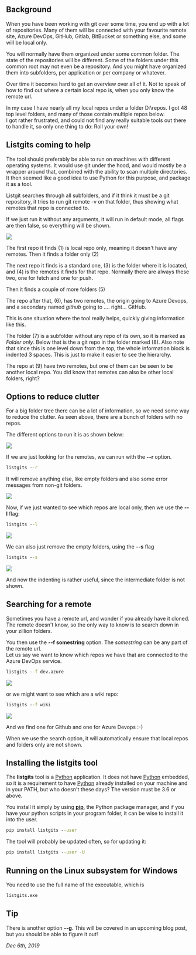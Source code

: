 <!-- How to list remotes for multiple git repositories -->

## Background

When you have been working with git over some time, you end up with a lot of repositories.  Many of them will be connected with your favourite remote site, Azure DevOps, GitHub, Gitlab, BitBucket or something else, and some will be local only.

You will normally have them organized under some common folder.  The state of the repositories will be different.  Some of the folders under this common root may not even be a repository.  And you might have organized them into subfolders, per application or per company or whatever.

Over time it becomes hard to get an overview over all of it.  Not to speak of how to find out where a certain local repo is, when you only know the remote url.  

In my case I have nearly all my local repos under a folder D:\repos.  I got 48 top level folders, and many of those contain multiple repos below.  
I got rather frustrated, and could not find any really suitable tools out there to handle it, so only one thing to do:  Roll your own!

## Listgits coming to help

The tool should preferably be able to run on machines with different operating systems.  It would use git under the hood, and would mostly be a wrapper around that, combined with the ability to scan multiple directories.  It then seemed like a good idea to use Python for this purpose, and package it as a tool.  

Listgit searches through all subfolders, and if it think it must be a git repository, it tries to run git remote -v on that folder, thus showing what remotes that repo is connected to.

If we just run it without any arguments, it will run in default mode, all flags are then false, so everything will be shown.

![](https://github.com/OsirisTerje/osiristerje.github.io/blob/master/images/2019-12-06-21-01-02.png)

The first repo it finds (1) is local repo only, meaning it doesn't have any remotes. 
Then it finds a folder only  (2)

The next repo it finds is a standard one,  (3) is the folder where it is located, and (4) is the remotes it finds for that repo.  Normally there are always these two, one for fetch and one for push.  

Then it finds a couple of more folders  (5)

The repo after that, (6), has two remotes, the origin going to Azure Devops, and a secondary named *github* going to .... right... GitHub.

This is one situation where the tool really helps, quickly giving information like this.

The folder (7) is a subfolder without any repo of its own, so it is marked as *Folder only*.  Below that is the a git repo in the folder marked (8).  Also note that since this is one level down from the top, the whole information block is indented 3 spaces. This is just to make it easier to see the hierarchy.

The repo at (9) have two remotes, but one of them can be seen to be another local repo.  You did know that remotes can also be other local folders, right?

## Options to reduce clutter

For a big folder tree there can be a lot of information, so we need some way to reduce the clutter.  As seen above, there are a bunch of folders with no repos.  

The different options to run it is as shown below:

![](https://github.com/OsirisTerje/osiristerje.github.io/blob/master/images/2019-12-06-19-26-03.png)

If we are just looking for the remotes, we can run with the **--r** option.

```cmd
listgits --r
```

It will remove anything else, like empty folders and also some error messages from non-git folders.

![](https://github.com/OsirisTerje/osiristerje.github.io/blob/master/images/2019-12-06-21-14-14.png)

Now, if we just wanted to see which repos are local only, then we use the **--l** flag:

```cmd
listgits --l
```

![](https://github.com/OsirisTerje/osiristerje.github.io/blob/master/images/2019-12-06-21-15-23.png)

We can also just remove the empty folders, using the **--s** flag

```cmd
listgits --s
```

![](https://github.com/OsirisTerje/osiristerje.github.io/blob/master/images/2019-12-06-21-18-11.png)

And now the indenting is rather useful, since the intermediate folder is not shown.

##  Searching for a remote

Sometimes you have a remote url, and wonder if you already have it cloned.  The remote doesn't know, so the only way to know is to search down in your zillion folders.

You then use the **--f  somestring** option.  The *somestring* can be any part of the remote url.  
Let us say we want to know which repos we have that are connected to the Azure DevOps service.

```cmd
listgits --f dev.azure
```

![](https://github.com/OsirisTerje/osiristerje.github.io/blob/master/images/2019-12-06-21-23-18.png)

or we might want to see which are a wiki repo:

```cmd
listgits --f wiki
```

![](https://github.com/OsirisTerje/osiristerje.github.io/blob/master/images/2019-12-06-21-25-22.png)

And we find one for Github and one for Azure Devops :-)

When we use the search option, it will automatically ensure that local repos and folders only are not shown.  

## Installing the **listgits** tool

The **listgits** tool is a [Python](https://www.python.org/downloads/) application.  It does not have [Python](https://www.python.org/downloads/) embedded, so it is a requirement to have [Python](https://www.python.org/downloads/) already installed on your machine and in your PATH, but who doesn't these days?  The version must be 3.6 or above.

You install it simply by using **[pip](https://www.w3schools.com/python/python_pip.asp)**, the Python package manager, and if you have your python scripts in your program folder, it can be wise to install it into the user.

```cmd
pip install listgits --user
```

The tool will probably be updated often, so for updating it:

```cmd
pip install listgits --user -U
```

## Running on the Linux subsystem for Windows

You need to use the full name of the executable, which is  

```cmd
listgits.exe
```

## Tip

There is another option **--g**.   This will be covered in an upcoming blog post, but you should be able to figure it out!

*Dec 6th, 2019*
